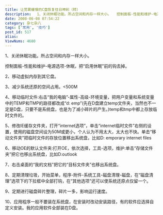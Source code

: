 ```yaml
---
title: 让劳累缓慢的C盘恢复往日神彩（转）
description: 　1、关闭休眠功能。所占空间和内存一样大小。　　控制面板-性能和维护-电源选项-休眠，把“启用休眠”前的钩去掉。　　2、移动虚拟内存到其它盘。　　3、减少系统还原的空间占用。
date: 2008-06-08 07:54:22
category: 杂七杂八
tags: ['常用', '技巧']
post_id: 517
alias:
ViewNums: 4680
---
```


1、关闭休眠功能。所占空间和内存一样大小。

控制面板-性能和维护-电源选项-休眠，把“启用休眠”前的钩去掉。

2、移动虚拟内存到其它盘。

3、减少系统还原的空间占用。<500M

4、移动临时文件:右击“我的电脑”-属性-高级-环境变量，把用户变量和系统变量中的TEMP和TMP的路径都改成“d: emp”(先在D盘建立temp文件夹，当然也不一定是D盘，只要不是系统盘，也是为了减小碎片的产生。)temp和tmp中都上存放临时文件的。

5、修改IE缓存文件夹，打开“internet选项”，单击“internet临时文件”右侧的设置，使用的磁盘空间设为50M或更小，个人认为不用太大，太大也不快。单击“移动文件夹”把临时文件的存放位置移出系统盘，比如D: emporary internet files

6、移动OE的默认文件夹:打开OE，依次选择，工具-选项，维护:单击“存储文件夹”把它也移出系统盘，比如D:outlook

7、右击桌面的“我的文档”把它的“目标文件夹”也移出系统盘。

8、定期清理垃圾，开始菜单，程序-附件-系统工具-磁盘清理-磁盘，在“磁盘清理”选项下的下拉框中全部打钩，在“其他选项”还可以使系统还原点仅留一个。

9、定期进行磁盘碎片整理，碎片一多，影响运行速度。

10、应用程序一般不要装在系统盘，在安装时改动安装路径，有的软件应选择自定义安装。我的应用软件全部装在D盘。

